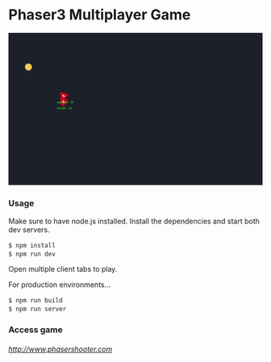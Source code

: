 # Phaser3 Multiplayer Game
![Game Demo](updated.gif)
### Usage

Make sure to have node.js installed.
Install the dependencies and start both dev servers.

```sh
$ npm install
$ npm run dev
```
Open multiple client tabs to play.

For production environments...

```sh
$ npm run build
$ npm run server
```
### Access game
###### http://www.phasershooter.com
